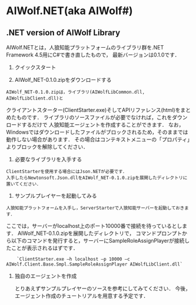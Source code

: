 # AIWolf.NET(aka AIWolf#)
## .NET version of AIWolf Library

AIWolf.NETとは，人狼知能プラットフォームのライブラリ群を.NET Framework 4.5用にC#で書き直したもので，
最新バージョンは0.1.0です．

1. クイックスタート
  
  1. AIWolf_NET-0.1.0.zipをダウンロードする
  
    AIWolf_NET-0.1.0.zipは，ライブラリ(AIWolfLibCommon.dll, AIWolfLibClient.dll)と
クライアントスターター(ClientStarter.exe)そしてAPIリファレンス(html)をまとめたものです．
ライブラリのソースファイルが必要でなければ，これをダウンロードするだけで
人狼知能エージェントを作成することができます．
なお，Windowsではダウンロードしたファイルがブロックされるため，そのままでは動作しない場合があります．
その場合はコンテキストメニューの「プロパティ」よりブロックを解除してください．
    
  1. 必要なライブラリを入手する
  
    ClientStarterを使用する場合にはJson.NETが必要です．
    入手したらNewtonsoft.Json.dllをAIWolf_NET-0.1.0.zipを展開したディレクトリに置いてください．
  
  1. サンプルプレイヤーを起動してみる
  
    人狼知能プラットフォームを入手し，ServerStarterで人狼知能サーバーを起動しておきます．
ここでは，サーバーがlocalhost上のポート10000番で接続を待っているとします．
AIWolf_NET-0.1.0.zipを展開したディレクトリで，
コマンドプロンプトから以下のコマンドを発行すると，サーバーにSampleRoleAssignPlayerが接続したことが表示されるはずです．
    
        `ClientStarter.exe –h localhost –p 10000 –c AIWolf.Client.Base.Smpl.SampleRoleAssignPlayer AIWolfLibClient.dll`
        
1. 独自のエージェントを作成

     とりあえずサンプルプレイヤーのソースを参考にしてみてください．
     今後，エージェント作成のチュートリアルを用意する予定です．
